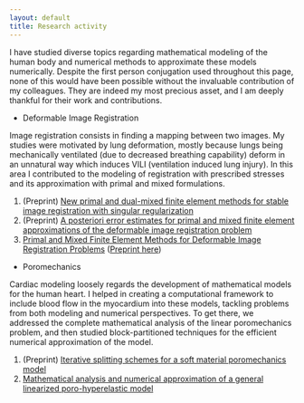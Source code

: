 ```yaml
---
layout: default
title: Research activity
---
```


I have studied diverse topics regarding mathematical modeling of the human body and numerical methods to approximate these models numerically. Despite the first person conjugation used throughout this page, none of this would have been possible without the invaluable contribution of my colleagues. They are indeed my most precious asset, and I am deeply thankful for their work and contributions.

* Deformable Image Registration

Image registration consists in finding a mapping between two images. My studies were motivated by lung deformation, mostly because lungs being mechanically ventilated (due to decreased breathing capability) deform in an unnatural way which induces VILI (ventilation induced lung injury). In this area I contributed to the modeling of registration with prescribed stresses and its approximation with primal and mixed formulations. 

1. (Preprint) [New primal and dual-mixed finite element methods for stable image registration with singular regularization](https://www.ci2ma.udec.cl/publicaciones/prepublicaciones/prepublicacion.php?id=426)
2. (Preprint) [A posteriori error estimates for primal and mixed finite element approximations of the deformable image registration problem](https://www.ci2ma.udec.cl/publicaciones/prepublicaciones/prepublicacion.php?id=348) 
3. [Primal and Mixed Finite Element Methods for Deformable Image Registration Problems](https://epubs.siam.org/doi/abs/10.1137/17M115219X?casa_token=BwXlVIB7GFgAAAAA:gFkykYZoET6HVa4WkrGQmpv2G6m7-QG2a9GSbM4-4febRnYbp5EZjGuzDHM9xtTEFtpxvNbnhQ) ([Preprint here](https://www.ci2ma.udec.cl/publicaciones/prepublicaciones/prepublicacion.php?id=281))

* Poromechanics

Cardiac modeling loosely regards the development of mathematical models for the human heart. I helped in creating a computational framework to include blood flow in the myocardium into these models, tackling problems from both modeling and numerical perspectives. To get there, we addressed the complete mathematical analysis of the linear poromechanics problem, and then studied block-partitioned techniques for the efficient numerical approximation of the model.  

1. (Preprint) [Iterative splitting schemes for a soft material poromechanics model](https://arxiv.org/abs/2011.13296)
2. [Mathematical analysis and numerical approximation of a general linearized poro-hyperelastic model](https://www.sciencedirect.com/science/article/pii/S0898122120303060) 